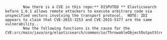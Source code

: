 
            Now there is a CVE in this repo:** DISPUTED ** Elasticsearch before 1.6.1 allows remote attackers to execute arbitrary code via unspecified vectors involving the transport protocol.  NOTE: ZDI appears to claim that CVE-2015-3253 and CVE-2015-5377 are the same vulnerability..
            Now the following functions is the cause for the CVE:src/main/java/org/elasticsearch/common/io/ThrowableObjectOutputStream.java:ThrowableObjectOutputStream::canSerialize();src/main/java/org/elasticsearch/common/io/ThrowableObjectOutputStream.java:ThrowableObjectOutputStream::serialize();src/main/java/org/elasticsearch/transport/netty/NettyTransportChannel.java:NettyTransportChannel::sendResponse();None:ExceptionsSerializationTests::TestException::TestException();None:ExceptionsSerializationTests::testBasicExceptions();None:ExceptionsSerializationTests::testPreventBogusFromSerializing();src/main/java/org/elasticsearch/common/io/ThrowableObjectInputStream.java:ThrowableObjectInputStream::readClassDescriptor();src/main/java/org/elasticsearch/common/io/ThrowableObjectInputStream.java:ThrowableObjectInputStream::readClassDescriptor();src/main/java/org/elasticsearch/common/io/ThrowableObjectInputStream.java:ThrowableObjectInputStream::verify();src/main/java/org/elasticsearch/transport/local/LocalTransportChannel.java:LocalTransportChannel::sendResponse();
            